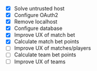 - [x] Solve untrusted host
- [x] Configure OAuth2
- [x] Remove localhost
- [x] Configure database
- [x] Improve UX of match bet
- [x] Calculate match bet points
- [ ] Improve UX of matches/players
- [ ] Calculate team bet points
- [ ] Improve UX of teams
